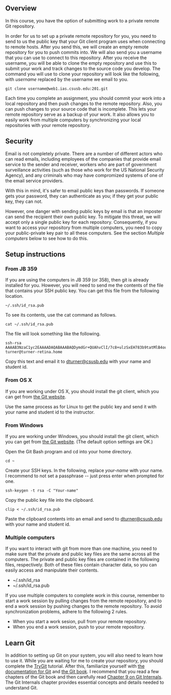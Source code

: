 ## Overview

In this course, you have the option of submitting work
to a private remote Git repository.

In order for us to set up a private remote repository for you,
you need to send to us the public key that your Git client
program uses when connecting to remote hosts.
After you send this, we will create an empty
remote repository for you to push commits into.
We will also send you a username that you can use to
connect to this repository.
After you receive the username, you will be able
to clone the empty repository and use this to
submit your work and track changes to the
source code you develop.
The command you will use to clone your repository will
look like the following, with _username_
replaced by the username we email to you.

    git clone username@web1.ias.csusb.edu:201.git

Each time you complete an assignment,
you should commit your work into a local repository
and then push changes to the remote repository.
Also, you can push changes to your source code that is incomplete.
This lets your remote repository serve as a backup
of your work.  It also allows you to easily work from
multiple computers by synchronizing your local repositories with
your remote repository.

## Security

Email is not completely private.
There are a number of different actors who can read
emails, including employees of the companies that
provide email service to the sender and receiver,
workers who are part of government surveillance activities
(such as those who work for the US National Security Agency),
and any criminals who may have compromized systems of one of the
email service providers.

With this in mind,
it's safer to email public keys than passwords.
If someone gets your password, they can
authenticate as you;
if they get your public key, they can not.

However, one danger with sending public keys by email
is that an imposter
can send the recipient their own public key.
To mitigate this threat,
we will accept only a single public key for each repository.
Consequently, if you want to access your repository from
multiple computers,
you need to copy your public-private key pair
to all these computers.
See the section _Multiple computers_ below
to see how to do this.

## Setup instructions

### From JB 359

If you are using the computers in JB 359 (or 358),
then git is already installed for you.
However, you will need to send me the contents of the
file that contains your SSH public key.
You can get this file from the following location.

    ~/.ssh/id_rsa.pub

To see its contents, use the cat command as follows.

    cat ~/.ssh/id_rsa.pub

The file will look something like the following.

````
ssh-rsa AAAAB3NzaC1yc2EAAAADAQABAAABAQDymdGr+QUAhvClI/7c8+ulzSxEH783b9tatMlB4ou53YgOTYrsJEN2rLilpgPeM6pxHt3EtD5aVO8boklZmzpwy/eDHSq8Dxzdhv+lxzv8KmRm8wX7vkBgezrQHoBcjWDyiztH/2MoE5uL42yT3goGPBXsbx/rq0QrwUxnzqNMjJ0R2HsWqF5VV/t0G0mJfgZVuCVBokSMmmuKof1KtUk+R0zTlxCMUhc7EMWf39gVXc6+JWJJqthV71VY8mX4y0CSsNa0/ILMIlyUV7kd4OLPi7qwjAlA292tsh+n3McaQAwWIuKJmO6gIq5rAvDsiIXbKQGaoVd4Sb6ABUuMgVo9 turner@turner-retina.home
````

Copy this text and email it to dturner@csusb.edu with your name and student id.

### From OS X

If you are working under OS X, you should install the git client,
which you can get from [the Git website](http://git-scm.com/).

Use the same process as for Linux to get the public key and send it with your name
and student id to the instructor.

### From Windows

If you are working under Windows, you should install the git client,
which you can get from [the Git website](http://git-scm.com/).
(The default option settings are OK.)

Open the Git Bash program and cd into your home directory.

    cd ~

Create your SSH keys. 
In the following, replace _your-name_ with your name. 
I recommend to not set a passphrase -- just press enter when prompted for one.

    ssh-keygen -t rsa -C "Your-name"

Copy the public key file into the clipboard.

    clip < ~/.ssh/id_rsa.pub

Paste the clipboard contents into an email
and send to dturner@csusb.edu with your name and student id.

### Multiple computers

If you want to interact with git from more than one machine,
you need to make sure that the private and public key files 
are the same across all the computers.
The private and public key files are contained in the following
files, respectively.
Both of these files contain character data,
so you can easily access and manipulate their contents.

- ~/.ssh/id_rsa
- ~/.ssh/id_rsa.pub

If you use multiple computers to complete work in this course,
remember to start a work session by pulling changes from the
remote repository, and to end a work session
by pushing changes to the remote repository.
To avoid synchronization problems, adhere to the following 2 rules.

- When you start a work sesion, pull from your remote repository.
- When you end a work session, push to your remote repository.

## Learn Git

In addition to setting up Git on your system,
you will also need to learn how to use it.
While you are waiting for me to create your repository,
you should complete the
[TryGit](http://try.github.io/levels/1/challenges/1) tutorial.
After this, familiarize yourself with
[the documentation for Git](http://git-scm.com/doc)
and [the Git book](http://git-scm.com/book).
I recommend that you read a few chapters of the
Git book and then carefully read 
[Chapter 9 on Git Internals](http://git-scm.com/book/en/Git-Internals).
The Git Internals chapter provides essential concepts
and details needed to understand Git.

